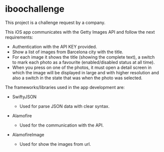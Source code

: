 # iboochallenge

This project is a challenge request by a company.

This iOS app communicates with the Getty Images API and follow the next requirements:

- Authentication with the API KEY provided.
- Show a list of images from Barcelona city with the title.
- For each image it shows the title (showing the complete text), a switch to mark each photo as a favourite (enabled/disabled status at all time).
- When you press on one of the photos, it must open a detail screen in which the image will be displayed in large and with higher resolution and also a switch in the state that was when the photo was selected.

The frameworks/libraries used in the app development are:

- SwiftyJSON
  - Used for parse JSON data with clear syntax.

- Alamofire
  - Used for the communication with the API.

- AlamofireImage
  - Used for show the images from url.
